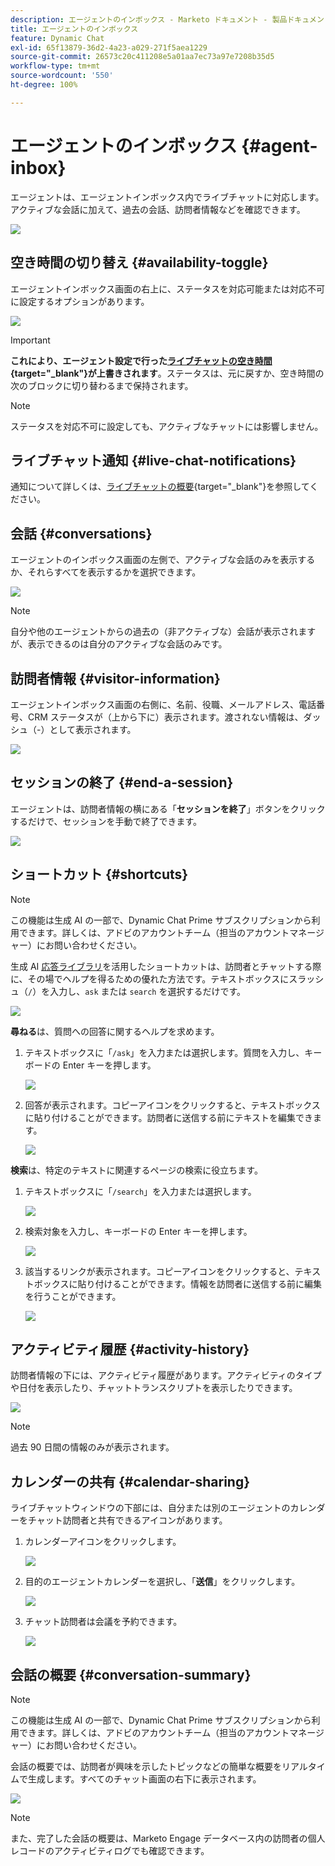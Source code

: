 ```yaml
---
description: エージェントのインボックス - Marketo ドキュメント - 製品ドキュメント
title: エージェントのインボックス
feature: Dynamic Chat
exl-id: 65f13879-36d2-4a23-a029-271f5aea1229
source-git-commit: 26573c20c411208e5a01aa7ec73a97e7208b35d5
workflow-type: tm+mt
source-wordcount: '550'
ht-degree: 100%

---
```


# エージェントのインボックス {#agent-inbox}

エージェントは、エージェントインボックス内でライブチャットに対応します。アクティブな会話に加えて、過去の会話、訪問者情報などを確認できます。

![](assets/agent-inbox-1.png)

## 空き時間の切り替え {#availability-toggle}

エージェントインボックス画面の右上に、ステータスを対応可能または対応不可に設定するオプションがあります。

![](assets/agent-inbox-2.png)

>[!IMPORTANT]
>
>**これにより、エージェント設定で行った[ライブチャットの空き時間](/help/marketo/product-docs/demand-generation/dynamic-chat/setup-and-configuration/agent-settings.md#live-chat-availability){target="_blank"}が上書きされます**。ステータスは、元に戻すか、空き時間の次のブロックに切り替わるまで保持されます。

>[!NOTE]
>
>ステータスを対応不可に設定しても、アクティブなチャットには影響しません。

## ライブチャット通知 {#live-chat-notifications}

通知について詳しくは、[ライブチャットの概要](/help/marketo/product-docs/demand-generation/dynamic-chat/live-chat/live-chat-overview.md#live-chat-notifications){target="_blank"}を参照してください。

## 会話 {#conversations}

エージェントのインボックス画面の左側で、アクティブな会話のみを表示するか、それらすべてを表示するかを選択できます。

![](assets/agent-inbox-4.png)

>[!NOTE]
>
>自分や他のエージェントからの過去の（非アクティブな）会話が表示されますが、表示できるのは自分のアクティブな会話のみです。

## 訪問者情報 {#visitor-information}

エージェントインボックス画面の右側に、名前、役職、メールアドレス、電話番号、CRM ステータスが（上から下に）表示されます。渡されない情報は、ダッシュ（-）として表示されます。

![](assets/agent-inbox-5.png)

## セッションの終了 {#end-a-session}

エージェントは、訪問者情報の横にある「**セッションを終了**」ボタンをクリックするだけで、セッションを手動で終了できます。

![](assets/agent-inbox-6.png)

## ショートカット {#shortcuts}

>[!NOTE]
>
>この機能は生成 AI の一部で、Dynamic Chat Prime サブスクリプションから利用できます。詳しくは、アドビのアカウントチーム（担当のアカウントマネージャー）にお問い合わせください。

生成 AI [応答ライブラリ](/help/marketo/product-docs/demand-generation/dynamic-chat/generative-ai/response-library.md)を活用したショートカットは、訪問者とチャットする際に、その場でヘルプを得るための優れた方法です。テキストボックスにスラッシュ（`/`）を入力し、`ask` または `search` を選択するだけです。

![](assets/agent-inbox-7.png)

**尋ねる**&#x200B;は、質問への回答に関するヘルプを求めます。

1. テキストボックスに「`/ask`」を入力または選択します。質問を入力し、キーボードの Enter キーを押します。

   ![](assets/agent-inbox-8.png)

1. 回答が表示されます。コピーアイコンをクリックすると、テキストボックスに貼り付けることができます。訪問者に送信する前にテキストを編集できます。

   ![](assets/agent-inbox-9.png)

**検索**&#x200B;は、特定のテキストに関連するページの検索に役立ちます。

1. テキストボックスに「`/search`」を入力または選択します。

   ![](assets/agent-inbox-10.png)

1. 検索対象を入力し、キーボードの Enter キーを押します。

   ![](assets/agent-inbox-11.png)

1. 該当するリンクが表示されます。コピーアイコンをクリックすると、テキストボックスに貼り付けることができます。情報を訪問者に送信する前に編集を行うことができます。

   ![](assets/agent-inbox-12.png)

## アクティビティ履歴 {#activity-history}

訪問者情報の下には、アクティビティ履歴があります。アクティビティのタイプや日付を表示したり、チャットトランスクリプトを表示したりできます。

![](assets/agent-inbox-13.png)

>[!NOTE]
>
>過去 90 日間の情報のみが表示されます。

## カレンダーの共有 {#calendar-sharing}

ライブチャットウィンドウの下部には、自分または別のエージェントのカレンダーをチャット訪問者と共有できるアイコンがあります。

1. カレンダーアイコンをクリックします。

   ![](assets/agent-inbox-14.png)

1. 目的のエージェントカレンダーを選択し、「**送信**」をクリックします。

   ![](assets/agent-inbox-15.png)

1. チャット訪問者は会議を予約できます。

   ![](assets/agent-inbox-16.png)

## 会話の概要 {#conversation-summary}

>[!NOTE]
>
>この機能は生成 AI の一部で、Dynamic Chat Prime サブスクリプションから利用できます。詳しくは、アドビのアカウントチーム（担当のアカウントマネージャー）にお問い合わせください。

会話の概要では、訪問者が興味を示したトピックなどの簡単な概要をリアルタイムで生成します。すべてのチャット画面の右下に表示されます。

![](assets/agent-inbox-17.png)

>[!NOTE]
>
>また、完了した会話の概要は、Marketo Engage データベース内の訪問者の個人レコードのアクティビティログでも確認できます。

